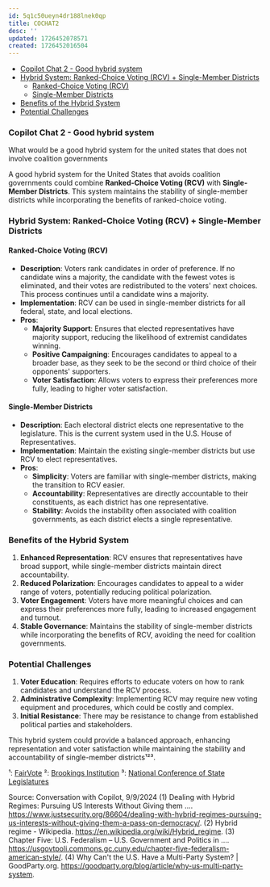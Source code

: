```yaml
---
id: 5q1c50ueyn4dr188lnek0qp
title: COCHAT2
desc: ''
updated: 1726452078571
created: 1726452016504
---
```

- [Copilot Chat 2 - Good hybrid system](#copilot-chat-2---good-hybrid-system)
- [Hybrid System: Ranked-Choice Voting (RCV) + Single-Member Districts](#hybrid-system-ranked-choice-voting-rcv--single-member-districts)
  - [Ranked-Choice Voting (RCV)](#ranked-choice-voting-rcv)
  - [Single-Member Districts](#single-member-districts)
- [Benefits of the Hybrid System](#benefits-of-the-hybrid-system)
- [Potential Challenges](#potential-challenges)

### Copilot Chat 2 - Good hybrid system

What would be a good hybrid system for the united states that does not involve coalition governments

A good hybrid system for the United States that avoids coalition governments could combine **Ranked-Choice Voting (RCV)** with **Single-Member Districts**. This system maintains the stability of single-member districts while incorporating the benefits of ranked-choice voting.

### Hybrid System: Ranked-Choice Voting (RCV) + Single-Member Districts

#### Ranked-Choice Voting (RCV)
- **Description**: Voters rank candidates in order of preference. If no candidate wins a majority, the candidate with the fewest votes is eliminated, and their votes are redistributed to the voters' next choices. This process continues until a candidate wins a majority.
- **Implementation**: RCV can be used in single-member districts for all federal, state, and local elections.
- **Pros**:
  - **Majority Support**: Ensures that elected representatives have majority support, reducing the likelihood of extremist candidates winning.
  - **Positive Campaigning**: Encourages candidates to appeal to a broader base, as they seek to be the second or third choice of their opponents' supporters.
  - **Voter Satisfaction**: Allows voters to express their preferences more fully, leading to higher voter satisfaction.

#### Single-Member Districts
- **Description**: Each electoral district elects one representative to the legislature. This is the current system used in the U.S. House of Representatives.
- **Implementation**: Maintain the existing single-member districts but use RCV to elect representatives.
- **Pros**:
  - **Simplicity**: Voters are familiar with single-member districts, making the transition to RCV easier.
  - **Accountability**: Representatives are directly accountable to their constituents, as each district has one representative.
  - **Stability**: Avoids the instability often associated with coalition governments, as each district elects a single representative.

### Benefits of the Hybrid System
1. **Enhanced Representation**: RCV ensures that representatives have broad support, while single-member districts maintain direct accountability.
2. **Reduced Polarization**: Encourages candidates to appeal to a wider range of voters, potentially reducing political polarization.
3. **Voter Engagement**: Voters have more meaningful choices and can express their preferences more fully, leading to increased engagement and turnout.
4. **Stable Governance**: Maintains the stability of single-member districts while incorporating the benefits of RCV, avoiding the need for coalition governments.

### Potential Challenges
1. **Voter Education**: Requires efforts to educate voters on how to rank candidates and understand the RCV process.
2. **Administrative Complexity**: Implementing RCV may require new voting equipment and procedures, which could be costly and complex.
3. **Initial Resistance**: There may be resistance to change from established political parties and stakeholders.

This hybrid system could provide a balanced approach, enhancing representation and voter satisfaction while maintaining the stability and accountability of single-member districts¹²³.

¹: [FairVote](https://www.fairvote.org/how_ranked_choice_voting_works)
²: [Brookings Institution](https://www.brookings.edu/research/ranked-choice-voting-and-its-impact-on-democracy/)
³: [National Conference of State Legislatures](https://www.ncsl.org/research/elections-and-campaigns/ranked-choice-voting.aspx)

Source: Conversation with Copilot, 9/9/2024
(1) Dealing with Hybrid Regimes: Pursuing US Interests Without Giving them .... https://www.justsecurity.org/86604/dealing-with-hybrid-regimes-pursuing-us-interests-without-giving-them-a-pass-on-democracy/.
(2) Hybrid regime - Wikipedia. https://en.wikipedia.org/wiki/Hybrid_regime.
(3) Chapter Five: U.S. Federalism – U.S. Government and Politics in .... https://usgovtpoli.commons.gc.cuny.edu/chapter-five-federalism-american-style/.
(4) Why Can't the U.S. Have a Multi-Party System? | GoodParty.org. https://goodparty.org/blog/article/why-us-multi-party-system.